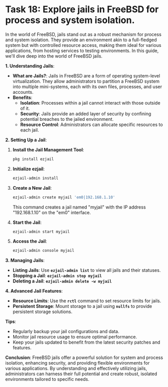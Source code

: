 # Task 18: Explore jails in FreeBSD for process and system isolation.

In the world of FreeBSD, jails stand out as a robust mechanism for process and system isolation. They provide an environment akin to a full-fledged system but with controlled resource access, making them ideal for various applications, from hosting services to testing environments. In this guide, we'll dive deep into the world of FreeBSD jails.

**1. Understanding Jails**:

- **What are Jails?**:
Jails in FreeBSD are a form of operating system-level virtualization. They allow administrators to partition a FreeBSD system into multiple mini-systems, each with its own files, processes, and user accounts.
- **Benefits**:
    - **Isolation**: Processes within a jail cannot interact with those outside of it.
    - **Security**: Jails provide an added layer of security by confining potential breaches to the jailed environment.
    - **Resource Control**: Administrators can allocate specific resources to each jail.

**2. Setting Up a Jail**:

1. **Install the Jail Management Tool**:
    
    ```bash
    pkg install ezjail
    ```
    
2. **Initialize ezjail**:
    
    ```bash
    ezjail-admin install
    ```
    
3. **Create a New Jail**:
    
    ```bash
    ezjail-admin create myjail 'em0|192.168.1.10'
    ```
    
    This command creates a jail named "myjail" with the IP address "192.168.1.10" on the "em0" interface.
    
4. **Start the Jail**:
    
    ```bash
    ezjail-admin start myjail
    ```
    
5. **Access the Jail**:
    
    ```bash
    ezjail-admin console myjail
    ```
    

**3. Managing Jails**:

- **Listing Jails**: Use **`ezjail-admin list`** to view all jails and their statuses.
- **Stopping a Jail**: **`ezjail-admin stop myjail`**
- **Deleting a Jail**: **`ezjail-admin delete -w myjail`**

**4. Advanced Jail Features**:

- **Resource Limits**: Use the **`rctl`** command to set resource limits for jails.
- **Persistent Storage**: Mount storage to a jail using **`nullfs`** to provide persistent storage solutions.

**Tips**:

- Regularly backup your jail configurations and data.
- Monitor jail resource usage to ensure optimal performance.
- Keep your jails updated to benefit from the latest security patches and features.

**Conclusion**:
FreeBSD jails offer a powerful solution for system and process isolation, enhancing security, and providing flexible environments for various applications. By understanding and effectively utilizing jails, administrators can harness their full potential and create robust, isolated environments tailored to specific needs.